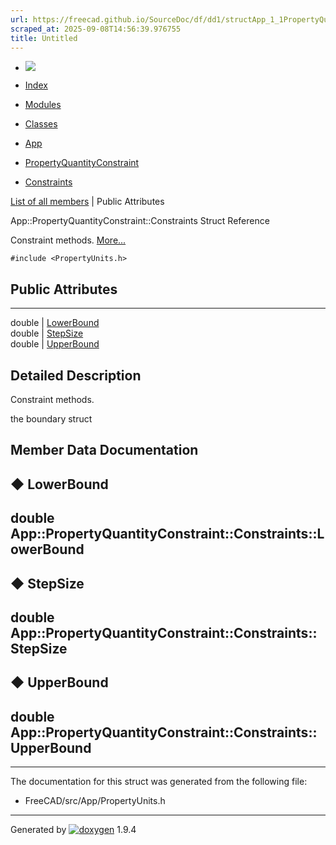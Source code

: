 ```yaml
---
url: https://freecad.github.io/SourceDoc/df/dd1/structApp_1_1PropertyQuantityConstraint_1_1Constraints.html
scraped_at: 2025-09-08T14:56:39.976755
title: Untitled
---
```


  * [ ![](https://www.freecad.org/svg/logo-freecad.svg) ](https://freecadweb.org "FreeCAD")
  * [Index](../../index.html "Index")
  * [Modules](../../modules.html "Modules list")
  * [Classes](../../annotated.html "Annotated list")

  * [App](../../dd/dc2/namespaceApp.html)
  * [PropertyQuantityConstraint](../../dc/d51/classApp_1_1PropertyQuantityConstraint.html)
  * [Constraints](../../df/dd1/structApp_1_1PropertyQuantityConstraint_1_1Constraints.html)

[List of all members](../../d2/d05/structApp_1_1PropertyQuantityConstraint_1_1Constraints-members.html) | Public Attributes

App::PropertyQuantityConstraint::Constraints Struct Reference

Constraint methods.
[More...](../../df/dd1/structApp_1_1PropertyQuantityConstraint_1_1Constraints.html#details)

`#include <PropertyUnits.h>`

##  Public Attributes  
  
---  
double | [LowerBound](../../df/dd1/structApp_1_1PropertyQuantityConstraint_1_1Constraints.html#a7dcd480ddd10aed598238c430165340a)  
double | [StepSize](../../df/dd1/structApp_1_1PropertyQuantityConstraint_1_1Constraints.html#aacedcc3cc4304eda270d2693b7ade82a)  
double | [UpperBound](../../df/dd1/structApp_1_1PropertyQuantityConstraint_1_1Constraints.html#ac0a34bd9b30d58a463da4433a5e437bf)  
  
## Detailed Description

Constraint methods.

the boundary struct

## Member Data Documentation

## ◆ LowerBound

double App::PropertyQuantityConstraint::Constraints::LowerBound  
---  
  
## ◆ StepSize

double App::PropertyQuantityConstraint::Constraints::StepSize  
---  
  
## ◆ UpperBound

double App::PropertyQuantityConstraint::Constraints::UpperBound  
---  
  
* * *

The documentation for this struct was generated from the following file:

  * FreeCAD/src/App/PropertyUnits.h

* * *

Generated by
[![doxygen](../../doxygen.svg)](https://www.doxygen.org/index.html) 1.9.4


